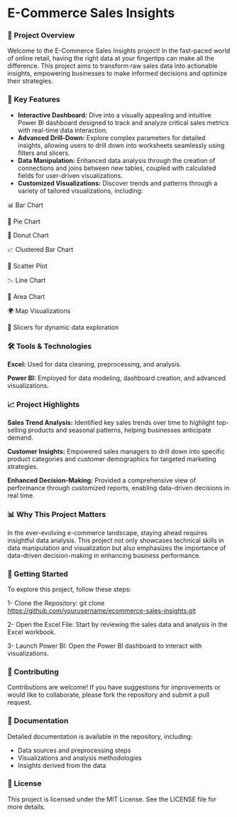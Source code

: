 # E-Commerce Sales Insights

### 🚀 Project Overview

Welcome to the E-Commerce Sales Insights project! In the fast-paced world of online retail, having the right data at your fingertips can make all the difference. This project aims to transform raw sales data into actionable insights, empowering businesses to make informed decisions and optimize their strategies.

### 🎯 Key Features

- **Interactive Dashboard:** Dive into a visually appealing and intuitive Power BI dashboard designed to track and analyze critical sales metrics with real-time data interaction.
- **Advanced Drill-Down:** Explore complex parameters for detailed insights, allowing users to drill down into worksheets seamlessly using filters and slicers.
- **Data Manipulation:** Enhanced data analysis through the creation of connections and joins between new tables, coupled with calculated fields for user-driven visualizations.
- **Customized Visualizations:** Discover trends and patterns through a variety of tailored visualizations, including:
  
📊 Bar Chart

🥧 Pie Chart

🍩 Donut Chart

📈 Clustered Bar Chart

🌌 Scatter Plot

📉 Line Chart

🌊 Area Chart

🌍 Map Visualizations

🔄 Slicers for dynamic data exploration

### 🛠️ Tools & Technologies

**Excel:** Used for data cleaning, preprocessing, and analysis.

**Power BI:** Employed for data modeling, dashboard creation, and advanced visualizations.

### 📈 Project Highlights

**Sales Trend Analysis:** Identified key sales trends over time to highlight top-selling products and seasonal patterns, helping businesses anticipate demand.

**Customer Insights:** Empowered sales managers to drill down into specific product categories and customer demographics for targeted marketing strategies.

**Enhanced Decision-Making:** Provided a comprehensive view of performance through customized reports, enabling data-driven decisions in real time.

### 📊 Why This Project Matters

In the ever-evolving e-commerce landscape, staying ahead requires insightful data analysis. This project not only showcases technical skills in data manipulation and visualization but also emphasizes the importance of data-driven decision-making in enhancing business performance.

### 🌟 Getting Started
To explore this project, follow these steps:

1- Clone the Repository:
git clone https://github.com/yourusername/ecommerce-sales-insights.git

2- Open the Excel File: Start by reviewing the sales data and analysis in the Excel workbook.

3- Launch Power BI: Open the Power BI dashboard to interact with visualizations.

### 👥 Contributing
Contributions are welcome! If you have suggestions for improvements or would like to collaborate, please fork the repository and submit a pull request.

### 📄 Documentation
Detailed documentation is available in the repository, including:

- Data sources and preprocessing steps
- Visualizations and analysis methodologies
- Insights derived from the data
  
### 📝 License
This project is licensed under the MIT License. See the LICENSE file for more details.
